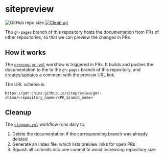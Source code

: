 # sitepreview

![GitHub repo size](https://img.shields.io/github/repo-size/gmt-china/sitepreview)
[![Clean up](https://github.com/gmt-china/sitepreview/actions/workflows/cleanup.yaml/badge.svg)](https://github.com/gmt-china/sitepreview/actions/workflows/cleanup.yaml)

The `gh-pages` branch of this repository hosts the documentation from PRs
of other repositories, so that we can preview the changes in PRs.

## How it works

The [`preview-pr.yml`](https://github.com/gmt-china/GMT_Docs/blob/master/.github/workflows/preview-pr.yml)
workflow is triggered in PRs. It builds and pushes the documentation to the
to the `gh-pages` branch of this repository, and creates/updates a comment
with the preview URL link.

The URL scheme is:

    https://gmt-china.github.io/sitepreview/gmt-china/<repository_name>/<PR_branch_name>

## Cleanup

The [`cleanup.yml`](.github/workflows/cleanup.yaml) workflow runs daily to:

1. Delete the documentation if the corresponding branch was already deleted
2. Generate an index file, which lists preview links for open PRs
3. Squash all commits into one commit to avoid increasing repository size
